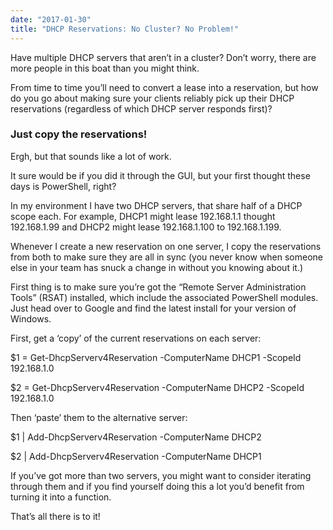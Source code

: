 ```yaml
---
date: "2017-01-30"
title: "DHCP Reservations: No Cluster? No Problem!"
---
```


Have multiple DHCP servers that aren’t in a cluster? Don’t worry, there are more
people in this boat than you might think.

From time to time you’ll need to convert a lease into a reservation, but how do
you go about making sure your clients reliably pick up their DHCP reservations
(regardless of which DHCP server responds first)?

### Just copy the reservations!

Ergh, but that sounds like a lot of work.

It sure would be if you did it through the GUI, but your first thought these
days is PowerShell, right?

In my environment I have two DHCP servers, that share half of a DHCP scope each.
For example, DHCP1 might lease 192.168.1.1 thought 192.168.1.99 and DHCP2 might
lease 192.168.1.100 to 192.168.1.199.

Whenever I create a new reservation on one server, I copy the reservations from
both to make sure they are all in sync (you never know when someone else in your
team has snuck a change in without you knowing about it.)

First thing is to make sure you’re got the “Remote Server Administration Tools”
(RSAT) installed, which include the associated PowerShell modules. Just head
over to Google and find the latest install for your version of Windows.

First, get a ‘copy’ of the current reservations on each server:

\$1 = Get-DhcpServerv4Reservation -ComputerName DHCP1 -ScopeId 192.168.1.0

\$2 = Get-DhcpServerv4Reservation -ComputerName DHCP2 -ScopeId 192.168.1.0

Then ‘paste’ them to the alternative server:

\$1 \| Add-DhcpServerv4Reservation -ComputerName DHCP2

\$2 \| Add-DhcpServerv4Reservation -ComputerName DHCP1

If you’ve got more than two servers, you might want to consider iterating
through them and if you find yourself doing this a lot you’d benefit from
turning it into a function.

That’s all there is to it!
